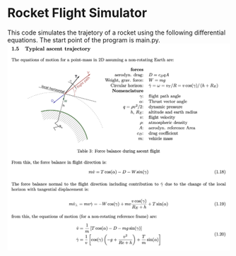 # Rocket Flight Simulator
This code simulates the trajetory of a rocket using the following differential equations.
The start point of the program is main.py.
<img width="877" alt="equations" src="https://github.com/LoloSpirit/rocket_flight_sim/blob/main/equations.png">
